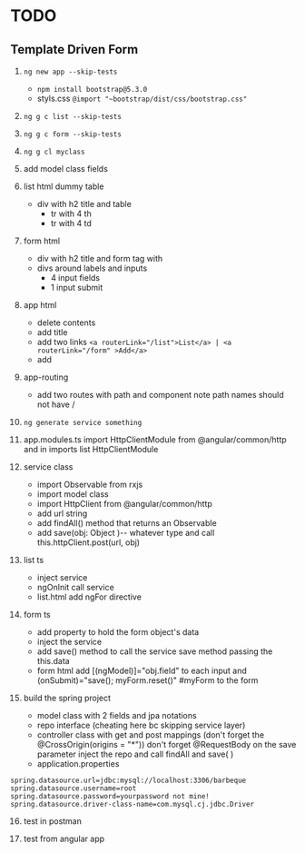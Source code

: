 # TODO

## Template Driven Form

1. `ng new app --skip-tests`

    - `npm install bootstrap@5.3.0`
    - styls.css `@import "~bootstrap/dist/css/bootstrap.css"`

2. `ng g c list --skip-tests`

3. `ng g c form --skip-tests`

4. `ng g cl myclass`

5. add model class fields

6. list html dummy table
    - div with h2 title and table
        - tr with 4 th
        - tr with 4 td

7. form html 
    - div with h2 title and form tag with 
    - divs around labels and inputs
        - 4 input fields 
        - 1 input submit

8. app html
    - delete contents
    - add title
    - add two links `<a routerLink="/list">List</a> | <a routerLink="/form" >Add</a>`
    - add <router-outlet></router-outlet>

9. app-routing
    - add two routes with path and component note path names should not have /

10. `ng generate service something`
    
11. app.modules.ts import HttpClientModule from @angular/common/http and in imports list HttpClientModule

12. service class
    - import Observable from rxjs
    - import model class
    - import HttpClient from @angular/common/http
    - add url string
    - add findAll() method that returns an Observable
    - add save(obj: Object )-- whatever type and call this.httpClient.post(url, obj)

13. list ts
    - inject service
    - ngOnInit call service
    - list.html add ngFor directive

14. form ts
    - add property to hold the form object's data
    - inject the service
    - add save() method to call the service save method passing the this.data
    - form html add [(ngModel)]="obj.field" to each input and (onSubmit)="save(); myForm.reset()" #myForm to the form

15. build the spring project
    - model class with 2 fields and jpa notations
    - repo interface (cheating here bc skipping service layer)
    - controller class with get and post mappings (don't forget the @CrossOrigin(origins = "*"))
        don't forget @RequestBody on the save parameter
        inject the repo and call findAll and save( )
    - application.properties

```spring.jpa.hibernate.ddl-auto=create
spring.datasource.url=jdbc:mysql://localhost:3306/barbeque
spring.datasource.username=root
spring.datasource.password=yourpassword not mine!
spring.datasource.driver-class-name=com.mysql.cj.jdbc.Driver
```

16. test in postman

17. test from angular app

